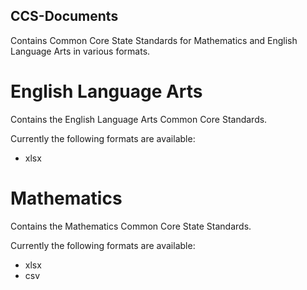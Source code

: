 ## CCS-Documents

Contains Common Core State Standards for Mathematics and English Language Arts in various formats.

# English Language Arts

Contains the English Language Arts Common Core Standards.

Currently the following formats are available:

- xlsx

# Mathematics

Contains the Mathematics Common Core State Standards.

Currently the following formats are available:

- xlsx
- csv

